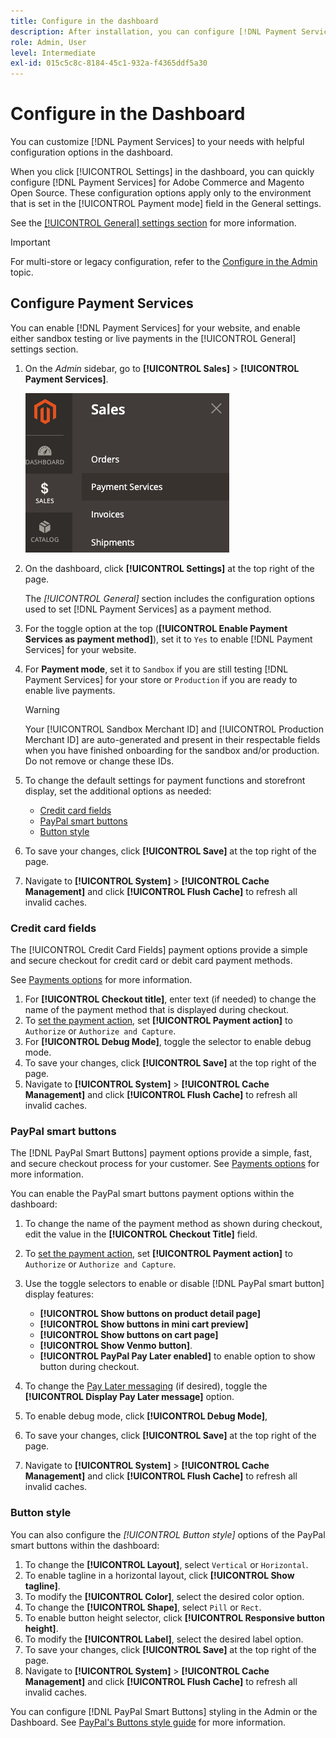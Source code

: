 ```yaml
---
title: Configure in the dashboard
description: After installation, you can configure [!DNL Payment Services] in the dashboard.
role: Admin, User
level: Intermediate
exl-id: 015c5c8c-8184-45c1-932a-f4365ddf5a30
---
```

# Configure in the Dashboard

You can customize [!DNL Payment Services] to your needs with helpful configuration options in the dashboard.

When you click [!UICONTROL Settings] in the dashboard, you can quickly configure [!DNL Payment Services] for Adobe Commerce and Magento Open Source. These configuration options apply only to the environment that is set in the [!UICONTROL Payment mode] field in the General settings.

See the [[!UICONTROL General] settings section](#general-settings) for more information.

>[!IMPORTANT]
>
> For multi-store or legacy configuration, refer to the [Configure in the Admin](configure-admin.md) topic.

## Configure Payment Services

You can enable [!DNL Payment Services] for your website, and enable either sandbox testing or live payments in the [!UICONTROL General] settings section.

1. On the _Admin_ sidebar, go to **[!UICONTROL Sales]** > **[!UICONTROL Payment Services]**.

   ![Dashboard view](assets/payment-services-menu-small.png)

1. On the dashboard, click **[!UICONTROL Settings]** at the top right of the page.

   The _[!UICONTROL General]_ section includes the configuration options used to set [!DNL Payment Services] as a payment method.

1. For the toggle option at the top (**[!UICONTROL Enable Payment Services as payment method]**), set it to `Yes` to enable [!DNL Payment Services] for your website.

1. For **Payment mode**, set it to `Sandbox` if you are still testing [!DNL Payment Services] for your store or `Production` if you are ready to enable live payments.

   >[!WARNING]
   >
   >Your [!UICONTROL Sandbox Merchant ID] and [!UICONTROL Production Merchant ID] are auto-generated and present in their respectable fields when you have finished onboarding for the sandbox and/or production. Do not remove or change these IDs.

1. To change the default settings for payment functions and storefront display, set the additional options as needed:

   - [Credit card fields](#credit-card-fields)
   - [PayPal smart buttons](#paypal-smart-buttons)
   - [Button style](#button-style)

1. To save your changes, click **[!UICONTROL Save]** at the top right of the page.

1. Navigate to **[!UICONTROL System]** > **[!UICONTROL Cache Management]** and click **[!UICONTROL Flush Cache]** to refresh all invalid caches.

### Credit card fields

The [!UICONTROL Credit Card Fields] payment options provide a simple and secure checkout for credit card or debit card payment methods.

See [Payments options](payments-options.md#paypal-smart-buttons) for more information.

1. For **[!UICONTROL Checkout title]**, enter text (if needed) to change the name of the payment method that is displayed during checkout.
1. To [set the payment action](production.md#set-payment-services-as-payment-method), set **[!UICONTROL Payment action]** to `Authorize` or `Authorize and Capture`.
1. For **[!UICONTROL Debug Mode]**, toggle the selector to enable debug mode.
1. To save your changes, click **[!UICONTROL Save]** at the top right of the page.
1. Navigate to **[!UICONTROL System]** > **[!UICONTROL Cache Management]** and click **[!UICONTROL Flush Cache]** to refresh all invalid caches.

### PayPal smart buttons

The [!DNL PayPal Smart Buttons] payment options provide a simple, fast, and secure checkout process for your customer. See [Payments options](payments-options.md#paypal-smart-buttons) for more information.

You can enable the PayPal smart buttons payment options within the dashboard:

1. To change the name of the payment method as shown during checkout, edit the value in the **[!UICONTROL Checkout Title]** field.
1. To [set the payment action](production.md#set-payment-services-as-payment-method), set **[!UICONTROL Payment action]** to `Authorize` or `Authorize and Capture`.
1. Use the toggle selectors to enable or disable [!DNL PayPal smart button] display features:
   - **[!UICONTROL Show buttons on product detail page]**
   - **[!UICONTROL Show buttons in mini cart preview]**
   - **[!UICONTROL Show buttons on cart page]**
   - **[!UICONTROL Show Venmo button]**.
   - **[!UICONTROL PayPal Pay Later enabled]** to enable option to show button during checkout.

1. To change the [Pay Later messaging](payments-options.md#pay-later-button) (if desired), toggle the **[!UICONTROL Display Pay Later message]** option.
1. To enable debug mode, click **[!UICONTROL Debug Mode]**,  
1. To save your changes, click **[!UICONTROL Save]** at the top right of the page.
1. Navigate to **[!UICONTROL System]** > **[!UICONTROL Cache Management]** and click **[!UICONTROL Flush Cache]** to refresh all invalid caches.

### Button style

You can also configure the _[!UICONTROL Button style]_ options of the PayPal smart buttons within the dashboard:

1. To change the **[!UICONTROL Layout]**, select `Vertical` or `Horizontal`.
1. To enable tagline in a horizontal layout, click **[!UICONTROL Show tagline]**.
1. To modify the **[!UICONTROL Color]**, select the desired color option.
1. To change the **[!UICONTROL Shape]**, select `Pill` or `Rect`.
1. To enable button height selector, click **[!UICONTROL Responsive button height]**.
1. To modify the **[!UICONTROL Label]**, select the desired label option.
1. To save your changes, click **[!UICONTROL Save]** at the top right of the page.
1. Navigate to **[!UICONTROL System]** > **[!UICONTROL Cache Management]** and click **[!UICONTROL Flush Cache]** to refresh all invalid caches.

You can configure [!DNL PayPal Smart Buttons] styling in the Admin or the Dashboard. See [PayPal's Buttons style guide](https://developer.paypal.com/docs/checkout/standard/customize/buttons-style-guide/) for more information.

